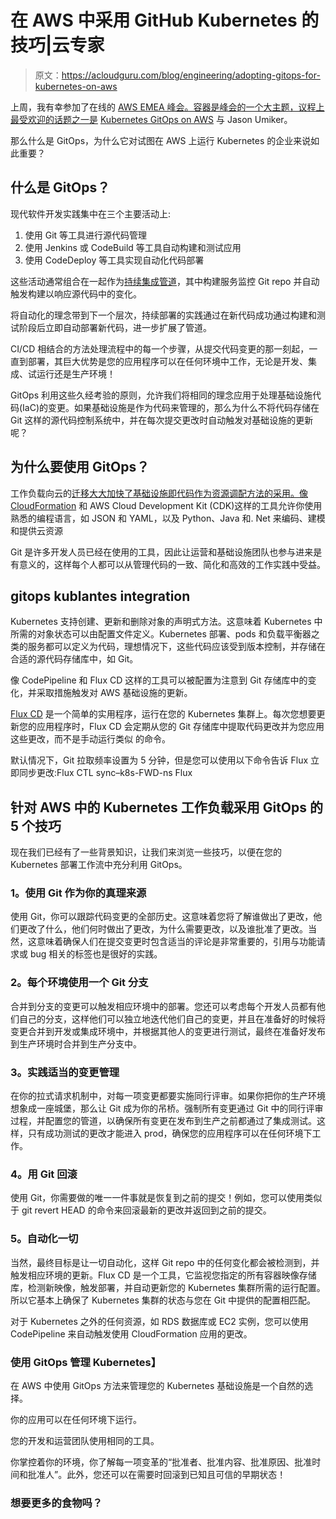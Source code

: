 # 在 AWS 中采用 GitHub Kubernetes 的技巧|云专家

> 原文：<https://acloudguru.com/blog/engineering/adopting-gitops-for-kubernetes-on-aws>

上周，我有幸参加了在线的 [AWS EMEA 峰会。容器是峰会的一个大主题，议程上最受欢迎的话题之一是](https://aws.amazon.com/events/summits/online/emea/) [Kubernetes GitOps on AWS](https://github.com/jasonumiker/k8s-plus-aws-gitops) 与 Jason Umiker。

那么什么是 GitOps，为什么它对试图在 AWS 上运行 Kubernetes 的企业来说如此重要？

## 什么是 GitOps？

现代软件开发实践集中在三个主要活动上:

1.  使用 Git 等工具进行源代码管理
2.  使用 Jenkins 或 CodeBuild 等工具自动构建和测试应用
3.  使用 CodeDeploy 等工具实现自动化代码部署

这些活动通常组合在一起作为[持续集成管道](/blog/business/brazeal-how-your-org-predicts-your-ci/cd-pipeline)，其中构建服务监控 Git repo 并自动触发构建以响应源代码中的变化。

将自动化的理念带到下一个层次，持续部署的实践通过在新代码成功通过构建和测试阶段后立即自动部署新代码，进一步扩展了管道。

CI/CD 相结合的方法处理流程中的每一个步骤，从提交代码变更的那一刻起，一直到部署，其巨大优势是您的应用程序可以在任何环境中工作，无论是开发、集成、试运行还是生产环境！

GitOps 利用这些久经考验的原则，允许我们将相同的理念应用于处理基础设施代码(IaC)的变更。如果基础设施是作为代码来管理的，那么为什么不将代码存储在 Git 这样的源代码控制系统中，并在每次提交更改时自动触发对基础设施的更新呢？

## 为什么要使用 GitOps？

工作负载向云的[迁移大大加快了基础设施即代码作为资源调配方法的采用。像](https://acloudguru.com/blog/business/what-is-cloud-migration) [CloudFormation](https://acloudguru.com/course/mastering-aws-cloudformation) 和 AWS Cloud Development Kit (CDK)这样的工具允许你使用熟悉的编程语言，如 JSON 和 YAML，以及 Python、Java 和. Net 来编码、建模和提供云资源

Git 是许多开发人员已经在使用的工具，因此让运营和基础设施团队也参与进来是有意义的，这样每个人都可以从管理代码的一致、简化和高效的工作实践中受益。

## gitops kublantes integration

Kubernetes 支持创建、更新和删除对象的声明式方法。这意味着 Kubernetes 中所需的对象状态可以由配置文件定义。Kubernetes 部署、pods 和负载平衡器之类的服务都可以定义为代码，理想情况下，这些代码应该受到版本控制，并存储在合适的源代码存储库中，如 Git。

像 CodePipeline 和 Flux CD 这样的工具可以被配置为注意到 Git 存储库中的变化，并采取措施触发对 AWS 基础设施的更新。

[Flux CD](https://fluxcd.io/) 是一个简单的实用程序，运行在您的 Kubernetes 集群上。每次您想要更新您的应用程序时，Flux CD 会定期从您的 Git 存储库中提取代码更改并为您应用这些更改，而不是手动运行类似 的命令。

默认情况下，Git 拉取频率设置为 5 分钟，但是您可以使用以下命令告诉 Flux 立即同步更改:Flux CTL sync–k8s-FWD-ns Flux

## 针对 AWS 中的 Kubernetes 工作负载采用 GitOps 的 5 个技巧

现在我们已经有了一些背景知识，让我们来浏览一些技巧，以便在您的 Kubernetes 部署工作流中充分利用 GitOps。

### 1。使用 Git 作为你的真理来源

使用 Git，你可以跟踪代码变更的全部历史。这意味着您将了解谁做出了更改，他们更改了什么，他们何时做出了更改，为什么需要更改，以及谁批准了更改。当然，这意味着确保人们在提交变更时包含适当的评论是非常重要的，引用与功能请求或 bug 相关的标签也是很好的实践。

### 2。每个环境使用一个 Git 分支

合并到分支的变更可以触发相应环境中的部署。您还可以考虑每个开发人员都有他们自己的分支，这样他们可以独立地迭代他们自己的变更，并且在准备好的时候将变更合并到开发或集成环境中，并根据其他人的变更进行测试，最终在准备好发布到生产环境时合并到生产分支中。

### 3。实践适当的变更管理

在你的拉式请求机制中，对每一项变更都要实施同行评审。如果你把你的生产环境想象成一座城堡，那么让 Git 成为你的吊桥。强制所有变更通过 Git 中的同行评审过程，并配置您的管道，以确保所有变更在发布到生产之前都通过了集成测试。这样，只有成功测试的更改才能进入 prod，确保您的应用程序可以在任何环境下工作。

### 4。用 Git 回滚

使用 Git，你需要做的唯一一件事就是恢复到之前的提交！例如，您可以使用类似于 git revert HEAD 的命令来回滚最新的更改并返回到之前的提交。

### 5。自动化一切

当然，最终目标是让一切自动化，这样 Git repo 中的任何变化都会被检测到，并触发相应环境的更新。Flux CD 是一个工具，它监视您指定的所有容器映像存储库，检测新映像，触发部署，并自动更新您的 Kubernetes 集群所需的运行配置。所以它基本上确保了 Kubernetes 集群的状态与您在 Git 中提供的配置相匹配。

对于 Kubernetes 之外的任何资源，如 RDS 数据库或 EC2 实例，您可以使用 CodePipeline 来自动触发使用 CloudFormation 应用的更改。

### 使用 GitOps 管理 Kubernetes】

在 AWS 中使用 GitOps 方法来管理您的 Kubernetes 基础设施是一个自然的选择。

你的应用可以在任何环境下运行。

您的开发和运营团队使用相同的工具。

你掌控着你的环境，你了解每一项变革的“批准者、批准内容、批准原因、批准时间和批准人”。此外，您还可以在需要时回滚到已知且可信的早期状态！

### 想要更多的食物吗？